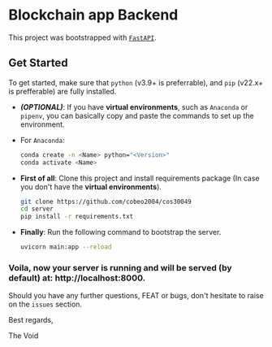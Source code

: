 # Blockchain app Backend

This project was bootstrapped with [`FastAPI`](https://fastapi.tiangolo.com).

## Get Started

To get started, make sure that `python` (v3.9+ is preferrable), and `pip` (v22.x+ is prefferable) are fully installed.

- **_(OPTIONAL)_**: If you have **virtual environments**, such as `Anaconda` or `pipenv`, you can basically copy and paste the commands to set up the environment.

- For `Anaconda`:

  ```bash
  conda create -n <Name> python="<Version>"
  conda activate <Name>
  ```

- **First of all**: Clone this project and install requirements package (In case you don't have the **virtual environments**).

  ```bash
  git clone https://github.com/cobeo2004/cos30049
  cd server
  pip install -r requirements.txt
  ```

- **Finally**: Run the following command to bootstrap the server.
  ```bash
  uvicorn main:app --reload
  ```

### Voila, now your server is running and will be served (by default) at: http://localhost:8000.

Should you have any further questions, FEAT or bugs, don't hesitate to raise on the `issues` section.

Best regards,

The Void
